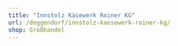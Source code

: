 ```yaml
---
title: "Innstolz Käsewerk Roiner KG"
url: /deggendorf/innstolz-kaesewerk-roiner-kg/
shop: Großhandel
---
```

